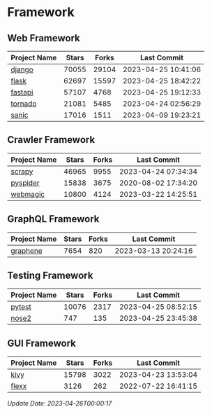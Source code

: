 # Framework

## Web Framework
| Project Name | Stars | Forks | Last Commit |
| ------------ | ----- | ----- | ----------- |
| [django](https://github.com/django/django) | 70055 | 29104 | 2023-04-25 10:41:06 |
| [flask](https://github.com/pallets/flask) | 62697 | 15597 | 2023-04-25 18:42:22 |
| [fastapi](https://github.com/tiangolo/fastapi) | 57107 | 4768 | 2023-04-25 19:12:33 |
| [tornado](https://github.com/tornadoweb/tornado) | 21081 | 5485 | 2023-04-24 02:56:29 |
| [sanic](https://github.com/sanic-org/sanic) | 17016 | 1511 | 2023-04-09 19:23:21 |

## Crawler Framework
| Project Name | Stars | Forks | Last Commit |
| ------------ | ----- | ----- | ----------- |
| [scrapy](https://github.com/scrapy/scrapy) | 46965 | 9955 | 2023-04-24 07:34:34 |
| [pyspider](https://github.com/binux/pyspider) | 15838 | 3675 | 2020-08-02 17:34:20 |
| [webmagic](https://github.com/code4craft/webmagic) | 10800 | 4124 | 2023-03-22 14:25:51 |

## GraphQL Framework
| Project Name | Stars | Forks | Last Commit |
| ------------ | ----- | ----- | ----------- |
| [graphene](https://github.com/graphql-python/graphene) | 7654 | 820 | 2023-03-13 20:24:16 |

## Testing Framework
| Project Name | Stars | Forks | Last Commit |
| ------------ | ----- | ----- | ----------- |
| [pytest](https://github.com/pytest-dev/pytest) | 10076 | 2317 | 2023-04-25 08:52:15 |
| [nose2](https://github.com/nose-devs/nose2) | 747 | 135 | 2023-04-25 23:45:38 |

## GUI Framework
| Project Name | Stars | Forks | Last Commit |
| ------------ | ----- | ----- | ----------- |
| [kivy](https://github.com/kivy/kivy) | 15798 | 3022 | 2023-04-23 13:53:04 |
| [flexx](https://github.com/flexxui/flexx) | 3126 | 262 | 2022-07-22 16:41:15 |

*Update Date: 2023-04-26T00:00:17*